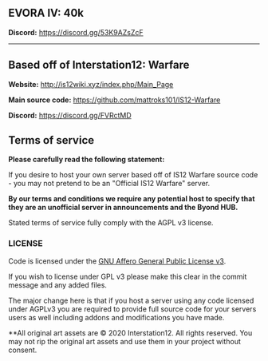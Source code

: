## EVORA IV: 40k   

**Discord:** https://discord.gg/53K9AZsZcF

--------------------

## Based off of Interstation12: Warfare

**Website:** http://is12wiki.xyz/index.php/Main_Page

**Main source code:** https://github.com/mattroks101/IS12-Warfare

**Discord:**  https://discord.gg/FVRctMD

## Terms of service

**Please carefully read the following statement:**

If you desire to host your own server based off of IS12 Warfare source code - you may not pretend to be an "Official IS12 Warfare" server. 

**By our terms and conditions we require any potential host to specify that they are an unofficial server in announcements and the Byond HUB.**

Stated terms of service fully comply with the AGPL v3 license.

### LICENSE
Code is licensed under the [GNU Affero General Public License v3](http://www.gnu.org/licenses/agpl.html).

If you wish to license under GPL v3 please make this clear in the commit message and any added files.

The major change here is that if you host a server using any code licensed under AGPLv3 you are required to provide full source code for your servers users as well including addons and modifications you have made.

**All original art assets are © 2020 Interstation12.  All rights reserved. You may not rip the original art assets and use them in your project without consent.
